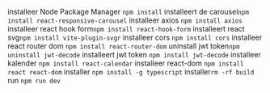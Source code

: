 installeer Node Package Manager `npm install`
installeert de carousel`npm install react-responsive-carousel`
installeer axios `npm install axios`
installeer react hook form`npm install react-hook-form`
installeert react svg`npm install vite-plugin-svgr`
installeer cors `npm install cors`
installeer react router dom `npm install react-router-dom`
 uninstall jwt token`npm uninstall jwt-decode`
installeert jwt token `npm install jwt-decode`
installeer kalender `npm install react-calendar`
installeer react-dom `npm install react react-dom`
installer `npm install -g typescript`
installer`rm -rf build`
run `npm run dev`






